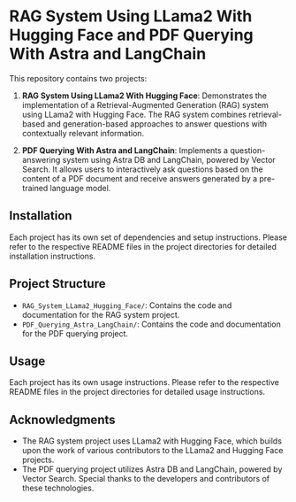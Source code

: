 # RAG System Using LLama2 With Hugging Face and PDF Querying With Astra and LangChain

This repository contains two projects:

1. **RAG System Using LLama2 With Hugging Face**: Demonstrates the implementation of a Retrieval-Augmented Generation (RAG) system using LLama2 with Hugging Face. The RAG system combines retrieval-based and generation-based approaches to answer questions with contextually relevant information.

2. **PDF Querying With Astra and LangChain**: Implements a question-answering system using Astra DB and LangChain, powered by Vector Search. It allows users to interactively ask questions based on the content of a PDF document and receive answers generated by a pre-trained language model.

## Installation

Each project has its own set of dependencies and setup instructions. Please refer to the respective README files in the project directories for detailed installation instructions.

## Project Structure

- `RAG_System_LLama2_Hugging_Face/`: Contains the code and documentation for the RAG system project.
- `PDF_Querying_Astra_LangChain/`: Contains the code and documentation for the PDF querying project.

## Usage

Each project has its own usage instructions. Please refer to the respective README files in the project directories for detailed usage instructions.


## Acknowledgments

- The RAG system project uses LLama2 with Hugging Face, which builds upon the work of various contributors to the LLama2 and Hugging Face projects.
- The PDF querying project utilizes Astra DB and LangChain, powered by Vector Search. Special thanks to the developers and contributors of these technologies.

